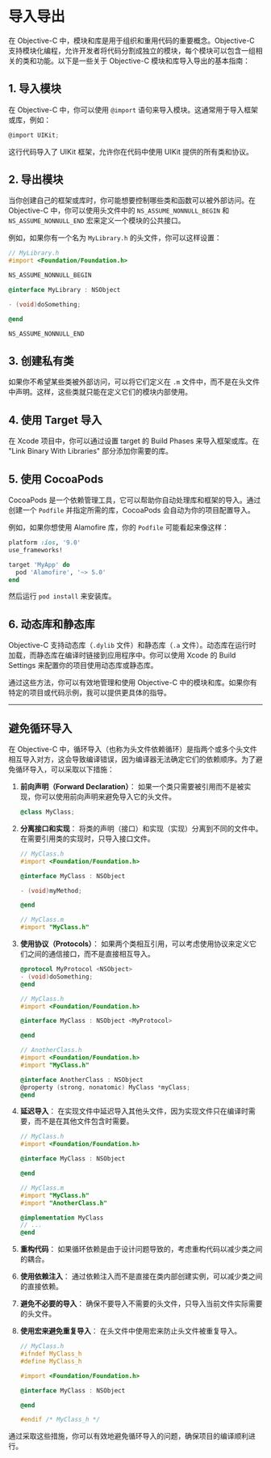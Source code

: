 # 导入导出

在 Objective-C 中，模块和库是用于组织和重用代码的重要概念。Objective-C 支持模块化编程，允许开发者将代码分割成独立的模块，每个模块可以包含一组相关的类和功能。以下是一些关于 Objective-C 模块和库导入导出的基本指南：

## 1. 导入模块

在 Objective-C 中，你可以使用 `@import` 语句来导入模块。这通常用于导入框架或库，例如：

```objective-c
@import UIKit;
```

这行代码导入了 UIKit 框架，允许你在代码中使用 UIKit 提供的所有类和协议。

## 2. 导出模块

当你创建自己的框架或库时，你可能想要控制哪些类和函数可以被外部访问。在 Objective-C 中，你可以使用头文件中的 `NS_ASSUME_NONNULL_BEGIN` 和 `NS_ASSUME_NONNULL_END` 宏来定义一个模块的公共接口。

例如，如果你有一个名为 `MyLibrary.h` 的头文件，你可以这样设置：

```objective-c
// MyLibrary.h
#import <Foundation/Foundation.h>

NS_ASSUME_NONNULL_BEGIN

@interface MyLibrary : NSObject

- (void)doSomething;

@end

NS_ASSUME_NONNULL_END
```

## 3. 创建私有类

如果你不希望某些类被外部访问，可以将它们定义在 `.m` 文件中，而不是在头文件中声明。这样，这些类就只能在定义它们的模块内部使用。

## 4. 使用 Target 导入

在 Xcode 项目中，你可以通过设置 target 的 Build Phases 来导入框架或库。在 "Link Binary With Libraries" 部分添加你需要的库。

## 5. 使用 CocoaPods

CocoaPods 是一个依赖管理工具，它可以帮助你自动处理库和框架的导入。通过创建一个 `Podfile` 并指定所需的库，CocoaPods 会自动为你的项目配置导入。

例如，如果你想使用 Alamofire 库，你的 `Podfile` 可能看起来像这样：

```ruby
platform :ios, '9.0'
use_frameworks!

target 'MyApp' do
  pod 'Alamofire', '~> 5.0'
end
```

然后运行 `pod install` 来安装库。

## 6. 动态库和静态库

Objective-C 支持动态库（`.dylib` 文件）和静态库（`.a` 文件）。动态库在运行时加载，而静态库在编译时链接到应用程序中。你可以使用 Xcode 的 Build Settings 来配置你的项目使用动态库或静态库。

通过这些方法，你可以有效地管理和使用 Objective-C 中的模块和库。如果你有特定的项目或代码示例，我可以提供更具体的指导。

---

## 避免循环导入

在 Objective-C 中，循环导入（也称为头文件依赖循环）是指两个或多个头文件相互导入对方，这会导致编译错误，因为编译器无法确定它们的依赖顺序。为了避免循环导入，可以采取以下措施：

1. **前向声明（Forward Declaration）**：
   如果一个类只需要被引用而不是被实现，你可以使用前向声明来避免导入它的头文件。

   ```objective-c
   @class MyClass;
   ```

2. **分离接口和实现**：
   将类的声明（接口）和实现（实现）分离到不同的文件中。在需要引用类的实现时，只导入接口文件。

   ```objective-c
   // MyClass.h
   #import <Foundation/Foundation.h>

   @interface MyClass : NSObject

   - (void)myMethod;

   @end

   // MyClass.m
   #import "MyClass.h"
   ```

3. **使用协议（Protocols）**：
   如果两个类相互引用，可以考虑使用协议来定义它们之间的通信接口，而不是直接相互导入。

   ```objective-c
   @protocol MyProtocol <NSObject>
   - (void)doSomething;
   @end

   // MyClass.h
   #import <Foundation/Foundation.h>

   @interface MyClass : NSObject <MyProtocol>

   @end

   // AnotherClass.h
   #import <Foundation/Foundation.h>
   #import "MyClass.h"

   @interface AnotherClass : NSObject
   @property (strong, nonatomic) MyClass *myClass;
   @end
   ```

4. **延迟导入**：
   在实现文件中延迟导入其他头文件，因为实现文件只在编译时需要，而不是在其他文件包含时需要。

   ```objective-c
   // MyClass.h
   #import <Foundation/Foundation.h>

   @interface MyClass : NSObject

   @end

   // MyClass.m
   #import "MyClass.h"
   #import "AnotherClass.h"

   @implementation MyClass
   // ...
   @end
   ```

5. **重构代码**：
   如果循环依赖是由于设计问题导致的，考虑重构代码以减少类之间的耦合。

6. **使用依赖注入**：
   通过依赖注入而不是直接在类内部创建实例，可以减少类之间的直接依赖。

7. **避免不必要的导入**：
   确保不要导入不需要的头文件，只导入当前文件实际需要的头文件。

8. **使用宏来避免重复导入**：
   在头文件中使用宏来防止头文件被重复导入。

   ```objective-c
   // MyClass.h
   #ifndef MyClass_h
   #define MyClass_h

   #import <Foundation/Foundation.h>

   @interface MyClass : NSObject

   @end

   #endif /* MyClass_h */
   ```

通过采取这些措施，你可以有效地避免循环导入的问题，确保项目的编译顺利进行。
